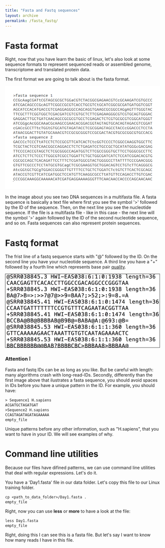 ```yaml
---
title: "Fasta and Fastq sequences"
layout: archive
permalink: /fasta_fastq/
---  
```


# Fasta format

Right, now that you have learn the basic of linux, let's also look at some sequence formats to represent sequenced reads or assembled genome, transcriptome and translated protein data.

The first format we are going to talk about is the fasta format.

![Figure 1](/images/fasta.png)



In the image about you see two DNA sequences in a multifasta file. A fasta sequence is basically a text file where first you see the symbol '>' followed by the ID of the sequence. Then, on the next line you see the nucleotide sequence. If the file is a multifasta file - like in this case - the next line will the symbol '>' again followed by the ID of the second nucleotide sequence, and so on. Fasta sequences can also represent protein sequences. 


# Fastq format

The frist line of a fastq sequence starts with "@" followed by the ID. On the second line you have your nucleotide sequence. A third line you have a "+" followed by a fourth line which represents base pair [quality](https://support.illumina.com/help/BaseSpace_OLH_009008/Content/Source/Informatics/BS/QualityScoreEncoding_swBS.htm).  

![Figure 2](/images/fastq.jpg)


### Attention :grey_exclamation: 

Fasta and fastq IDs can be as long as you like. But be careful with length: many algorithms crash with long-read-IDs. Secondly, differently than the first image above that ilustrates a fasta sequence, you should avoid spaces in IDs before you have a unique pattern in the ID. For example, you should have:

```console 
> Sequence1 H.sapiens
ACGATGCTAGATGAT
>Sequence2 H.sapiens
CCAGTAGATAGATAGAAAAA
empty_file
```  

Unique patterns before any other information, such as "H.sapiens", that you want to have in your ID. We will see examples of why.


# Command line utilities

Because our files have difined patterns, we can use command line utilities that deal with regular expressions. Let's do it.

You have a 'Day1.fasta' file in our data folder. Let's copy this file to our Linux training folder.


```console 
cp <path_to_data_folder>/Day1.fasta .
empty_file
```  

Right, now you can use **less** or **more** to have a look at the file:

```console 
less Day1.fasta
empty_file
```  

Right, doing this I can see this is a fasta file. But let's say I want to know how many reads I have in this file. 
